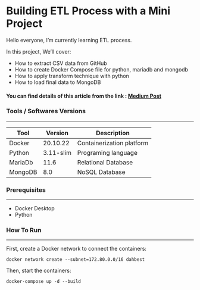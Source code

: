 # Building ETL Process with a Mini Project

Hello everyone, I’m currently learning ETL process.

In this project, We’ll cover:

- How to extract CSV data from GitHub
- How to create Docker Compose file for python, mariadb and mongodb
- How to apply transform technique with python
- How to load final data to MongoDB

#### You can find details of this article from the link : [Medium Post](https://medium.com/@merTaner/mini-etl-project-93e9a67c4139)

### Tools / Softwares Versions
---

|Tool|Version|Description|
| ------ | ------ | ----------- |
|Docker | 20.10.22 | Containerization platform |
|Python | 3.11-slim| Programing language |
|MariaDb| 11.6     | Relational Database |
|MongoDB| 8.0      | NoSQL Database |


### Prerequisites
---
- Docker Desktop
- Python

### How To Run
---
First, create a Docker network to connect the containers:

```docker network create --subnet=172.80.0.0/16 dahbest```

Then, start the containers:

```docker-compose up -d --build ```